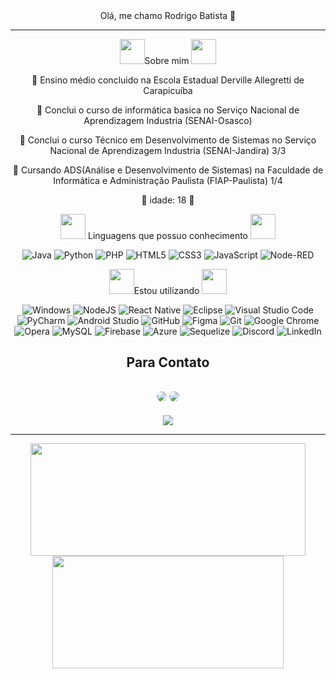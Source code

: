 <div align="center">
  Olá, me chamo Rodrigo Batista 👋
<hr>
<div>
  <img src="https://static.wixstatic.com/media/fe57a9_c7d5a806498f45ebbb6384e0907e3006~mv2.gif"width="40px">Sobre mim <img src="https://static.wixstatic.com/media/fe57a9_c7d5a806498f45ebbb6384e0907e3006~mv2.gif"width="40px">                                                       
 
  </div>

  💬 Ensino médio concluido na Escola Estadual Derville Allegretti de Carapicuíba
  
  💬 Conclui o curso de informática basica no Serviço Nacional de Aprendizagem Industria (SENAI-Osasco)
  
  💬 Conclui o curso Técnico em Desenvolvimento de Sistemas no Serviço Nacional de Aprendizagem Industria (SENAI-Jandira) 3/3
  
  💬 Cursando ADS(Análise e Desenvolvimento de Sistemas) na Faculdade de Informática e Administração Paulista (FIAP-Paulista) 1/4
 
  🌟 idade: 18 🌟
  
  <div>
  <img src="https://static.wixstatic.com/media/fe57a9_c7d5a806498f45ebbb6384e0907e3006~mv2.gif"width="40px"> Linguagens que possuo conhecimento <img src="https://static.wixstatic.com/media/fe57a9_c7d5a806498f45ebbb6384e0907e3006~mv2.gif"width="40px">
  </div>
    
  <div style="display: inline_block" align="center">

  ![Java](https://img.shields.io/badge/java-%23ED8B00.svg?style=for-the-badge&logo=java&logoColor=white)
  ![Python](https://img.shields.io/badge/python-3670A0?style=for-the-badge&logo=python&logoColor=ffdd54)
  ![PHP](https://img.shields.io/badge/php-%23323330.svg?style=for-the-badge&logo=php&logoColor=%23F7DF1E])
  ![HTML5](https://img.shields.io/badge/html5-%23E34F26.svg?style=for-the-badge&logo=html5&logoColor=white)
  ![CSS3](https://img.shields.io/badge/css3-%231572B6.svg?style=for-the-badge&logo=css3&logoColor=white)
  ![JavaScript](https://img.shields.io/badge/javascript-%23323330.svg?style=for-the-badge&logo=javascript&logoColor=%23F7DF1E)
  ![Node-RED](https://img.shields.io/badge/Node--RED-%238F0000.svg?style=for-the-badge&logo=node-red&logoColor=white)
  
  </div>
  
  <div>
  <img src="https://static.wixstatic.com/media/fe57a9_c7d5a806498f45ebbb6384e0907e3006~mv2.gif"width="40px">Estou utilizando <img src="https://static.wixstatic.com/media/fe57a9_c7d5a806498f45ebbb6384e0907e3006~mv2.gif"width="40px">
  </div>
  
  <div style="display: inline_block" align="center">
  
  ![Windows](https://img.shields.io/badge/Windows-0078D6?style=for-the-badge&logo=windows&logoColor=white)
  ![NodeJS](https://img.shields.io/badge/node.js-6DA55F?style=for-the-badge&logo=node.js&logoColor=white)
  ![React Native](https://img.shields.io/badge/react_native-%2320232a.svg?style=for-the-badge&logo=react&logoColor=%2361DAFB)
  ![Eclipse](https://img.shields.io/badge/Eclipse-FE7A16.svg?style=for-the-badge&logo=Eclipse&logoColor=white)
  ![Visual Studio Code](https://img.shields.io/badge/Visual%20Studio%20Code-0078d7.svg?style=for-the-badge&logo=visual-studio-code&logoColor=white)
  ![PyCharm](https://img.shields.io/badge/pycharm-143?style=for-the-badge&logo=pycharm&logoColor=black&color=black&labelColor=green)
  ![Android Studio](https://img.shields.io/badge/Android%20Studio-3DDC84.svg?style=for-the-badge&logo=android-studio&logoColor=white)
  ![GitHub](https://img.shields.io/badge/github-%23121011.svg?style=for-the-badge&logo=github&logoColor=white)
  ![Figma](https://img.shields.io/badge/figma-%23F24E1E.svg?style=for-the-badge&logo=figma&logoColor=white)
  ![Git](https://img.shields.io/badge/git-%23F05033.svg?style=for-the-badge&logo=git&logoColor=white)
  ![Google Chrome](https://img.shields.io/badge/Google%20Chrome-4285F4?style=for-the-badge&logo=GoogleChrome&logoColor=white)
  ![Opera](https://img.shields.io/badge/Opera-FF1B2D?style=for-the-badge&logo=Opera&logoColor=white)
  ![MySQL](https://img.shields.io/badge/mysql-%2300f.svg?style=for-the-badge&logo=mysql&logoColor=white)
  ![Firebase](https://img.shields.io/badge/firebase-%23039BE5.svg?style=for-the-badge&logo=firebase)
  ![Azure](https://img.shields.io/badge/azure-%230072C6.svg?style=for-the-badge&logo=microsoftazure&logoColor=white)
  ![Sequelize](https://img.shields.io/badge/Sequelize-52B0E7?style=for-the-badge&logo=Sequelize&logoColor=white)
  ![Discord](https://img.shields.io/badge/Discord-%235865F2.svg?style=for-the-badge&logo=discord&logoColor=white)
  ![LinkedIn](https://img.shields.io/badge/linkedin-%230077B5.svg?style=for-the-badge&logo=linkedin&logoColor=white)
    
</div>
<div align="center"> 
<h2>Para Contato<h2>
<a href = "mailto:cmp.1a.rodrigofreirebatista@gmail.com"> <img src="https://img.shields.io/badge/-Gmail-%23333?style=for-the-badge&logo=gmail&logoColor=white" style="border-radius: 30px" target="_blank"></a>
<a href="https://www.linkedin.com/in/rodrigo-batista-585286220/" target="_blank"><img src="https://img.shields.io/badge/-LinkedIn-%230077B5?style=for-the-badge&logo=linkedin&logoColor=white" style="border-radius: 30px" target="_blank"></a> 
 </div>
  <div>
  <img height="center" src="https://i.pinimg.com/originals/d0/66/00/d06600647ed14091607b3fe0833b99d0.gif"/>
  </div>
  <hr>
  
 <div align="center" class="cards">
   <a href="https://github.com/RodrigoBatis">
   <img height="180em" width="440em" src="https://github-readme-stats.vercel.app/api?username=RodrigoBatis&show_icons=true&theme=radical&include_all_commits=true&count_private=true"/>
   <img height="180em" width="370em" src="https://github-readme-stats.vercel.app/api/top-langs/?username=RodrigoBatis&layout=compact&langs_count=7&theme=radical"/>
 </div>
    
  </div>
<!-- ![snake gif](https://github.com/RodrigoBatis/RodrigoBatis/blob/output/github-contribution-grid-snake.svg) -->




